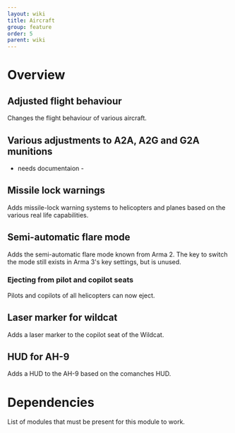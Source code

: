 ```yaml
---
layout: wiki
title: Aircraft
group: feature
order: 5
parent: wiki
---
```

# Overview
## Adjusted flight behaviour
Changes the flight behaviour of various aircraft.
## Various adjustments to A2A, A2G and G2A munitions
- needs documentaion -
## Missile lock warnings
Adds missile-lock warning systems to helicopters and planes based on the various real life capabilities.
## Semi-automatic flare mode
Adds the semi-automatic flare mode known from Arma 2. The key to switch the mode still exists in Arma 3's key settings, but is unused.
### Ejecting from pilot and copilot seats
Pilots and copilots of all helicopters can now eject.
## Laser marker for wildcat
Adds a laser marker to the copilot seat of the Wildcat.
## HUD for AH-9
Adds a HUD to the AH-9 based on the comanches HUD.

# Dependencies
List of modules that must be present for this module to work.
